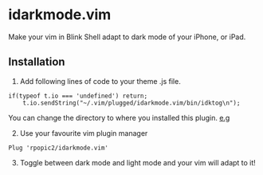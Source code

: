 # idarkmode.vim
Make your vim in Blink Shell adapt to dark mode of your iPhone, or iPad.

## Installation

1. Add following lines of code to your theme .js file.

```
if(typeof t.io === 'undefined') return;
    t.io.sendString("~/.vim/plugged/idarkmode.vim/bin/idktog\n");
```
You can change the directory to where you installed this plugin.
[e.g](https://gist.github.com/rpopic2/68fe20e070375adca8d47a03673bd125)

2. Use your favourite vim plugin manager
```
Plug 'rpopic2/idarkmode.vim'
```

3. Toggle between dark mode and light mode and your vim will adapt to it!
